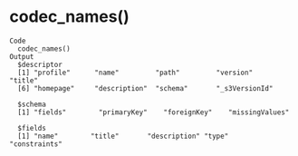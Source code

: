 # codec_names()

    Code
      codec_names()
    Output
      $descriptor
      [1] "profile"      "name"         "path"         "version"      "title"       
      [6] "homepage"     "description"  "schema"       "_s3VersionId"
      
      $schema
      [1] "fields"        "primaryKey"    "foreignKey"    "missingValues"
      
      $fields
      [1] "name"        "title"       "description" "type"        "constraints"
      

